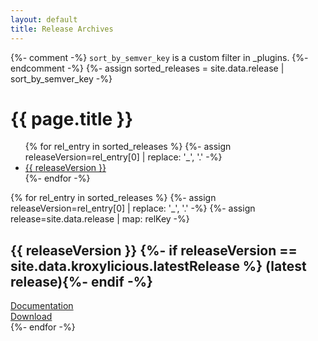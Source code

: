 ```yaml
---
layout: default
title: Release Archives
---
```


{%- comment -%}
`sort_by_semver_key` is a custom filter in _plugins.
{%- endcomment -%}
{%- assign sorted_releases = site.data.release | sort_by_semver_key -%}

<div class="row align-items-start justify-content-center my-5">
  <div class="col-lg-3 mb-5" role="complementary" aria-labelledby="page-title">
    <div class="card shadow px-2 mx-2">
      <div class="card-body">
      <h1 id="page-title" class="fs-3">{{ page.title }}</h1>
      <ul>
{% for rel_entry in sorted_releases %}
{%- assign releaseVersion=rel_entry[0] | replace: '_', '.' -%}
<li><a href="#{{ releaseVersion }}">{{ releaseVersion }}</a></li>
{%- endfor -%}
      </ul>
      </div>
    </div>
  </div>
  <div class="col-lg-6" role="main">
{% for rel_entry in sorted_releases %}
{%- assign releaseVersion=rel_entry[0] | replace: '_', '.' -%}
{%- assign release=site.data.release | map: relKey -%}
    <div class="card shadow mb-4">
      <div class="card-body mx-3 my-2">
<h2 id="{{ releaseVersion }}" class="card-title fs-4">{{ releaseVersion }}
{%- if releaseVersion == site.data.kroxylicious.latestRelease %} (latest release){%- endif -%}
</h2>
<a href="{{ '/documentation/' | append: releaseVersion | append: '/' | absolute_url }}">Documentation</a><br/>
<a href="{{ '/download/' | append: releaseVersion | append: '/' | absolute_url }}">Download</a>
      </div>
    </div>
{%- endfor -%}
  </div>
</div>
